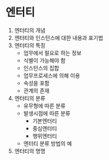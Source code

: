 # 엔터티

1. 엔터티의 개념
2. 엔터티와 인스턴스에 대한 내용과 표기법
3. 엔터티의 특징
   - 업무에서 필요로 하는 정보
   - 식별이 가능해야 함
   - 인스턴스의 집합
   - 업무프로세스에 의해 이용
   - 속성을 포함
   - 관계의 존재
4. 엔터티의 분류
   - 유무형에 따른 분류
   - 발생시점에 따른 분류
     - 기본엔터티
     - 중심엔터티
     - 행위엔터티
   - 엔터티 분류 방법의 예
5. 엔터티의 명명

